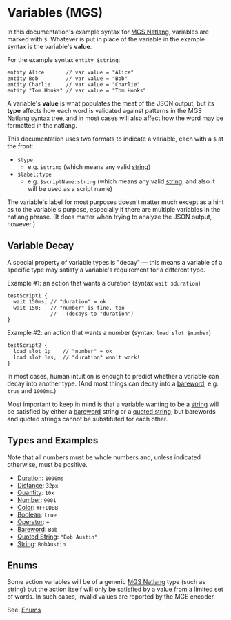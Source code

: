 # Variables (MGS)

In this documentation's example syntax for [MGS Natlang](../mgs/mgs_natlang), variables are marked with `$`. Whatever is put in place of the variable in the example syntax is the variable's **value**.

For the example syntax `entity $string`:

```
entity Alice       // var value = "Alice"
entity Bob         // var value = "Bob"
entity Charlie     // var value = "Charlie"
entity "Tom Honks" // var value = "Tom Honks"
```

A variable's **value** is what populates the meat of the JSON output, but its **type** affects how each word is validated against patterns in the MGS Natlang syntax tree, and in most cases will also affect how the word may be formatted in the natlang.

This documentation uses two formats to indicate a variable, each with a `$` at the front:

- `$type`
	- e.g. `$string` (which means any valid [string](../mgs/variables/string))
- `$label:type`
	- e.g. `$scriptName:string` (which means any valid [string](../mgs/variables/string), and also it will be used as a script name)

The variable's label for most purposes doesn't matter much except as a hint as to the variable's purpose, especially if there are multiple variables in the natlang phrase. (It does matter when trying to analyze the JSON output, however.)

## Variable Decay

A special property of variable types is "decay" — this means a variable of a specific type may satisfy a variable's requirement for a different type.

Example #1: an action that wants a duration (syntax `wait $duration`)

```
testScript1 {
  wait 150ms; // "duration" = ok
  wait 150;   // "number" is fine, too
              //   (decays to "duration")
}
```

Example #2: an action that wants a number (syntax: `load slot $number`)

```
testScript2 {
  load slot 1;    // "number" = ok
  load slot 1ms;  // "duration" won't work!
}
```

In most cases, human intuition is enough to predict whether a variable can decay into another type. (And most things can decay into a [bareword](../mgs/variables/bareword), e.g. `true` and `1000ms`.)

Most important to keep in mind is that a variable wanting to be a [string](../mgs/variables/string) will be satisfied by either a [bareword](../mgs/variables/bareword) string or a [quoted string](../mgs/variables/quoted_string), but barewords and quoted strings cannot be substituted for each other.

## Types and Examples

Note that all numbers must be whole numbers and, unless indicated otherwise, must be positive.

- [Duration](../mgs/variables/duration): `1000ms`
- [Distance](../mgs/variables/distance): `32px`
- [Quantity](../mgs/variables/quantity): `10x`
- [Number](../mgs/variables/number): `9001`
- [Color](../mgs/variables/color): `#FFDDBB`
- [Boolean](../mgs/variables/boolean): `true`
- [Operator](../mgs/variables/operator): `+`
- [Bareword](../mgs/variables/bareword): `Bob`
- [Quoted String](../mgs/variables/quoted_string): `"Bob Austin"`
- [String](../mgs/variables/string): `BobAustin`

## Enums

Some action variables will be of a generic [MGS Natlang](../mgs/mgs_natlang) type (such as [string](../mgs/variables/string)) but the action itself will only be satisfied by a value from a limited set of words. In such cases, invalid values are reported by the MGE encoder.

See: [Enums](../structure/enums)
